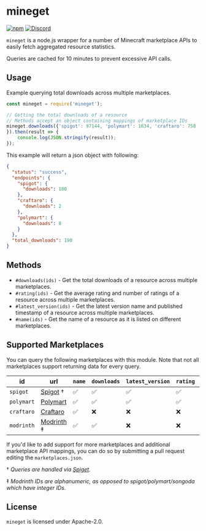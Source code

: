 # mineget
[![npm](https://img.shields.io/npm/v/mineget)](https://www.npmjs.com/package/mineget)
[![Discord](https://img.shields.io/discord/818135932103557162?color=7289da&logo=discord)](https://discord.gg/tVYhJfyDWG)

`mineget` is a node.js wrapper for a number of Minecraft marketplace APIs to easily fetch aggregated resource statistics.

Queries are cached for 10 minutes to prevent excessive API calls.

## Usage
Example querying total downloads across multiple marketplaces.
```js
const mineget = require('mineget');

// Getting the total downloads of a resource
// Methods accept an object containing mappings of marketplace IDs
mineget.downloads({'spigot': 97144, 'polymart': 1634, 'craftaro': 758
}).then(result => {
    console.log(JSON.stringify(result));
});
```
This example will return a json object with following:
```json
{
  "status": "success",
  "endpoints": {
    "spigot": {
      "downloads": 180
    },
    "craftaro": {
      "downloads": 2
    },
    "polymart": {
      "downloads": 8
    }
  },
  "total_downloads": 190
}
```

## Methods
* `#downloads(ids)` - Get the total downloads of a resource across multiple marketplaces.
* `#rating(ids)` - Get the average rating and number of ratings of a resource across multiple marketplaces.
* `#latest_version(ids)` - Get the latest version name and published timestamp of a resource across multiple marketplaces.
* `#name(ids)` - Get the name of a resource as it is listed on different marketplaces.

## Supported Marketplaces
You can query the following marketplaces with this module. Note that not all marketplaces support returning data for every query.

| id         | url                                             | `name` | `downloads` | `latest_version` | `rating` | `price` |
|------------|-------------------------------------------------|--------|-------------|------------------|----------|---------|
| `spigot`   | [Spigot](https://www.spigotmc.org/) &dagger;    | ✅      | ✅           | ✅                | ✅        | ✅       |
| `polymart` | [Polymart](https://polymart.com/)               | ✅      | ✅           | ✅                | ✅        | ✅       |
| `craftaro` | [Craftaro](https://craftaro.com/)               | ✅      | ❌           | ❌                | ❌        | ✅       |
| `modrinth` | [Modrinth](https://www.modrinth.com/) &ddagger; | ✅      | ✅           | ❌                | ❌        | ❌       |

If you'd like to add support for more marketplaces and additional marketplace API mappings, you can do so by submitting a pull request editing the `marketplaces.json`.

&dagger; *Queries are handled via [Spiget](https://spiget.org).*

&ddagger; *Modrinth IDs are alphanumeric, as opposed to spigot/polymart/songoda which have integer IDs.*

## License
`mineget` is licensed under Apache-2.0.
